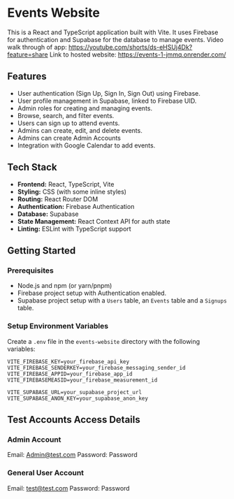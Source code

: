 # Events Website

This is a React and TypeScript application built with Vite. It uses Firebase for authentication and Supabase for the database to manage events.
Video walk through of app: https://youtube.com/shorts/ds-eHSUj4Dk?feature=share
Link to hosted website: https://events-1-jmmq.onrender.com/

## Features

*   User authentication (Sign Up, Sign In, Sign Out) using Firebase.
*   User profile management in Supabase, linked to Firebase UID.
*   Admin roles for creating and managing events.
*   Browse, search, and filter events.
*   Users can sign up to attend events.
*   Admins can create, edit, and delete events.
*   Admins can create Admin Accounts
*   Integration with Google Calendar to add events.

## Tech Stack

*   **Frontend:** React, TypeScript, Vite
*   **Styling:** CSS (with some inline styles)
*   **Routing:** React Router DOM
*   **Authentication:** Firebase Authentication
*   **Database:** Supabase
*   **State Management:** React Context API for auth state
*   **Linting:** ESLint with TypeScript support

## Getting Started

### Prerequisites

*   Node.js and npm (or yarn/pnpm)
*   Firebase project setup with Authentication enabled.
*   Supabase project setup with a `Users` table, an `Events` table and a `Signups` table.

### Setup Environment Variables

Create a `.env` file in the `events-website` directory with the following variables:

```env
VITE_FIREBASE_KEY=your_firebase_api_key
VITE_FIREBASE_SENDERKEY=your_firebase_messaging_sender_id
VITE_FIREBASE_APPID=your_firebase_app_id
VITE_FIREBASEMEASID=your_firebase_measurement_id

VITE_SUPABASE_URL=your_supabase_project_url
VITE_SUPABASE_ANON_KEY=your_supabase_anon_key
```
## Test Accounts Access Details 

### Admin Account

Email: Admin@test.com
Password: Password

### General User Account

Email: test@test.com
Password: Password
